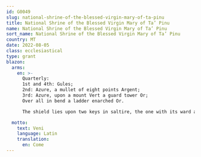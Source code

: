```yaml
---
id: G0049
slug: national-shrine-of-the-blessed-virgin-mary-of-ta-pinu
title: National Shrine of the Blessed Virgin Mary of Ta’ Pinu
name: National Shrine of the Blessed Virgin Mary of Ta’ Pinu
sort_name: National Shrine of the Blessed Virgin Mary of Ta’ Pinu
country: MT
date: 2022-08-05
class: ecclesiastical
type: grant
blazon:
  arms:
    en: >-
      Quarterly:
      1st and 4th: Gules;
      2nd: Azure, a mullet of eight points Argent;
      3rd: Azure, upon a mount Vert a guard tower Or;
      Over all in bend a ladder enarched Or.

      The shield lies upon two keys in saltire, the one with its ward at dexter Argent, the other Or. The said shield lies beneath a conopaeum of seven pieces Or and Gules atop which is a Latin Cross Or and which is held aloft on a staff of the Same, all as befitting the status of the National Shrine of the Blessed Virgin Mary of Ta’ Pinu as a minor Basilica of the Roman Catholic Church.

  motto:
    text: Veni
    language: Latin
    translation:
      en: Come
---
```

